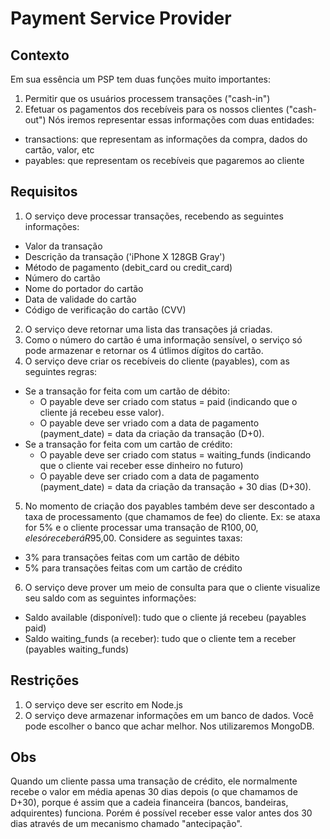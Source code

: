 # Payment Service Provider

## Contexto
Em sua essência um PSP tem duas funções muito importantes:
1. Permitir que os usuários processem transações ("cash-in")
2. Efetuar os pagamentos dos recebíveis para os nossos clientes ("cash-out")
Nós iremos representar essas informações com duas entidades:
- transactions: que representam as informações da compra, dados do cartão, valor, etc
- payables: que representam os recebíveis que pagaremos ao cliente

## Requisitos
1. O serviço deve processar transações, recebendo as seguintes informações:
- Valor da transação
- Descrição da transação ('iPhone X 128GB Gray')
- Método de pagamento (debit_card ou credit_card)
- Número do cartão
- Nome do portador do cartão
- Data de validade do cartão
- Código de verificação do cartão (CVV)
2. O serviço deve retornar uma lista das transações já criadas.
3. Como o número do cartão é uma informação sensível, o serviço só pode armazenar e retornar os 4 útlimos dígitos do cartão.
4. O serviço deve criar os recebíveis do cliente (payables), com as seguintes regras:
- Se a transação for feita com um cartão de débito:
  - O payable deve ser criado com status = paid (indicando que o cliente já recebeu esse valor).
  - O payable deve ser vriado com a data de pagamento (payment_date) = data da criação da transação (D+0).
- Se a transação for feita com um cartão de crédito:
  - O payable deve ser criado com status = waiting_funds (indicando que o cliente vai receber esse dinheiro no futuro)
  - O payable deve ser criado com a data de pagamento (payment_date) = data da criação da transação + 30 dias (D+30).
5. No momento de criação dos payables também deve ser descontado a taxa de processamento (que chamamos de fee) do cliente. Ex: se ataxa for 5% e o cliente processar uma transação de R$100,00, ele só receberá R$95,00. Considere as seguintes taxas:
- 3% para transações feitas com um cartão de débito
- 5% para transações feitas com um cartão de crédito
6. O serviço deve prover um meio de consulta para que o cliente visualize seu saldo com as seguintes informações:
- Saldo available (disponível): tudo que o cliente já recebeu (payables paid)
- Saldo waiting_funds (a receber): tudo que o cliente tem a receber (payables waiting_funds)

## Restrições
1. O serviço deve ser escrito em Node.js
2. O serviço deve armazenar informações em um banco de dados. Você pode escolher o banco que achar melhor. Nos utilizaremos MongoDB.

## Obs 
Quando um cliente passa uma transação de crédito, ele normalmente recebe o valor em média apenas 30 dias depois (o que chamamos de D+30), porque é assim que a cadeia financeira (bancos, bandeiras, adquirentes) funciona. Porém é possível receber esse valor antes dos 30 dias através de um mecanismo chamado "antecipação".

